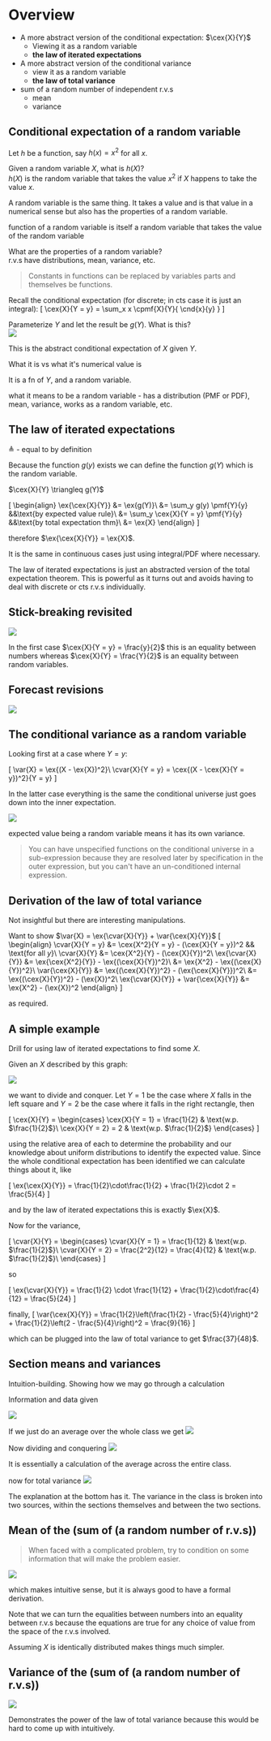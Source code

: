 $\newcommand{\cnd}[2]{\left.#1\,\middle|\,#2\right.}$
$\newcommand{\pr}[1]{\mathbf{P}\!\left(#1\right)}$
$\newcommand{\cpr}[2]{\pr{ \cnd{#1}{#2} } }$
$\newcommand{\setst}[2]{\left\{#1\,\middle|\,#2\right\}}$
$\newcommand{\ex}[1]{\mathbf{E}\left[#1\right]}$
$\newcommand{\cex}[2]{ \ex{ \cnd{#1}{#2} } }$
$\newcommand{\var}[1]{\text{var}\left(#1\right)}$
$\newcommand{\cvar}[2]{ \var{\cnd{#1}{#2}} }$
$\newcommand{\d}{ \text{d} }$
$\newcommand{\iint}[2]{ \! #1 \,\d #2 }$
$\newcommand{\pmf}[2]{ p_{ #1 }\left( #2 \right) }$
$\newcommand{\cpmf}[3]{ \pmf{ \cnd{#1}{#2} }{#3} }$
$\newcommand{\pdf}[2]{ f_{ #1 }\left( #2 \right)}$
$\newcommand{\cpdf}[3]{ \pdf{ \cnd{ #1 }{ #2 } }{ #3 } }$
$\newcommand{\cdf}[2]{ F_{ #1 }\left( #2 \right)}$
$\newcommand{\if}{\text{if }}$
$\newcommand{\exp}{\text{exp}}$
$\newcommand{\norm}{\mathcal{N}}$
$\DeclareMathOperator{\exp}{exp}$
$\DeclareMathOperator{\cov}{cov}$
$\newcommand{\ninfty}{{-\infty}}$
$\newcommand{\abs}[1]{ \left|#1\right| }$

# Overview

* A more abstract version of the conditional expectation: $\cex{X}{Y}$
  * Viewing it as a random variable
  * **the law of iterated expectations**
* A more abstract version of the conditional variance
  * view it as a random variable
  * **the law of total variance**
* sum of a random number of independent r.v.s
  * mean
  * variance

## Conditional expectation of a random variable

Let $h$ be a function, say $h(x) = x^2$ for all $x$.

Given a random variable $X$, what is $h(X)$?  
$h(X)$ is the random variable that takes the value $x^2$ if $X$ happens to take the value $x$.

A random variable is the same thing. It takes a value and is that value in a numerical sense but also has the properties of a random variable.

function of a random variable is itself a random variable that takes the value of the random variable

What are the properties of a random variable?  
r.v.s have distributions, mean, variance, etc.

> Constants in functions can be replaced by variables parts and themselves be functions.

Recall the conditional expectation (for discrete; in cts case it is just an integral):
\[
\cex{X}{Y = y} = \sum_x x \cpmf{X}{Y}{ \cnd{x}{y} }
\]

Parameterize $Y$ and let the result be $g(Y)$. What is this?  
![](unit6lec13-cond-expectation-sum-of-random-num-of-i-r-vs\f89d934d5c2436729276b84d4221a57e.png)

This is the abstract conditional expectation of $X$ given $Y$.

What it is vs what it's numerical value is

It is a fn of $Y$, and a random variable.

what it means to be a random variable - has a distribution (PMF or PDF), mean, variance, works as a random variable, etc.

## The law of iterated expectations

$\triangleq$ - equal to by definition

Because the function $g(y)$ exists we can define the function $g(Y)$ which is the random variable.

$\cex{X}{Y} \triangleq g(Y)$

\[
\begin{align}
\ex{\cex{X}{Y}} &= \ex{g(Y)}\\
&= \sum_y g(y) \pmf{Y}{y} &&\text{by expected value rule}\\
&= \sum_y \cex{X}{Y = y} \pmf{Y}{y} &&\text{by total expectation thm}\\
&= \ex{X}
\end{align}
\]

therefore $\ex{\cex{X}{Y}} = \ex{X}$.

It is the same in continuous cases just using integral/PDF where necessary.

The law of iterated expectations is just an abstracted version of the total expectation theorem. This is powerful as it turns out and avoids having to deal with discrete or cts r.v.s individually.

## Stick-breaking revisited

![](unit6lec13-cond-expectation-sum-of-random-num-of-i-r-vs\166c671da54f742a7dc0c77bb9222626.png)

In the first case $\cex{X}{Y = y} = \frac{y}{2}$ this is an equality between numbers whereas $\cex{X}{Y} = \frac{Y}{2}$ is an equality between random variables.

## Forecast revisions

![](unit6lec13-cond-expectation-sum-of-random-num-of-i-r-vs\111d091d103d08a110f12417c0caabf2.png)

## The conditional variance as a random variable

Looking first at a case where $Y = y$:

\[
\var{X} = \ex{(X - \ex{X})^2}\\
\cvar{X}{Y = y} = \cex{(X - \cex{X}{Y = y})^2}{Y = y}
\]

In the latter case everything is the same the conditional universe just goes down into the inner expectation.

![](unit6lec13-cond-expectation-sum-of-random-num-of-i-r-vs\e596ab8ed3da6346b68cc864bd3414ad.png)

expected value being a random variable means it has its own variance.

> You can have unspecified functions on the conditional universe in a sub-expression because they are resolved later by specification in the outer expression, but you can't have an un-conditioned internal expression.

## Derivation of the law of total variance

Not insightful but there are interesting manipulations.

Want to show $\var{X} = \ex{\cvar{X}{Y}} + \var{\cex{X}{Y}}$
\[
\begin{align}
\cvar{X}{Y = y} &= \cex{X^2}{Y = y} - (\cex{X}{Y = y})^2 && \text{for all $y$}\\
\cvar{X}{Y} &= \cex{X^2}{Y} - (\cex{X}{Y})^2\\
\ex{\cvar{X}{Y}} &= \ex{\cex{X^2}{Y}} - \ex{(\cex{X}{Y})^2}\\
&= \ex{X^2} - \ex{(\cex{X}{Y})^2}\\
\var{\cex{X}{Y}} &= \ex{(\cex{X}{Y})^2} - (\ex{\cex{X}{Y}})^2\\
&= \ex{(\cex{X}{Y})^2} - (\ex{X})^2\\
\ex{\cvar{X}{Y}} + \var{\cex{X}{Y}} &= \ex{X^2} - (\ex{X})^2
\end{align}
\]

as required.

## A simple example

Drill for using law of iterated expectations to find some $X$.

Given an $X$ described by this graph:

![](unit6lec13-cond-expectation-sum-of-random-num-of-i-r-vs\fd5007462643e0a820a19ed14966c561.png)

we want to divide and conquer. Let $Y = 1$ be the case where $X$ falls in the left square and $Y = 2$ be the case where it falls in the right rectangle, then

\[
\cex{X}{Y} = \begin{cases}
\cex{X}{Y = 1} = \frac{1}{2} & \text{w.p. $\frac{1}{2}$}\\
\cex{X}{Y = 2} = 2 & \text{w.p. $\frac{1}{2}$}
\end{cases}
\]

using the relative area of each to determine the probability and our knowledge about uniform distributions to identify the expected value. Since the whole conditional expectation has been identified we can calculate things about it, like

\[
\ex{\cex{X}{Y}} = \frac{1}{2}\cdot\frac{1}{2} + \frac{1}{2}\cdot 2 = \frac{5}{4}
\]

and by the law of iterated expectations this is exactly $\ex{X}$.

Now for the variance,

\[
\cvar{X}{Y} = \begin{cases}
\cvar{X}{Y = 1} = \frac{1}{12} & \text{w.p. $\frac{1}{2}$}\\
\cvar{X}{Y = 2} = \frac{2^2}{12} = \frac{4}{12} & \text{w.p. $\frac{1}{2}$}\\
\end{cases}
\]

so

\[
\ex{\cvar{X}{Y}} = \frac{1}{2} \cdot \frac{1}{12} + \frac{1}{2}\cdot\frac{4}{12} = \frac{5}{24}
\]

finally,
\[
\var{\cex{X}{Y}} = \frac{1}{2}\left(\frac{1}{2} - \frac{5}{4}\right)^2 + \frac{1}{2}\left(2 - \frac{5}{4}\right)^2 = \frac{9}{16}
\]

which can be plugged into the law of total variance to get $\frac{37}{48}$.

## Section means and variances

Intuition-building. Showing how we may go through a calculation

Information and data given

![](unit6lec13-cond-expectation-sum-of-random-num-of-i-r-vs\7a4d6efd0a2354ae1389775f46c583af.png)

If we just do an average over the whole class we get
![](unit6lec13-cond-expectation-sum-of-random-num-of-i-r-vs\a984fc3003207555314076311e03b252.png)

Now dividing and conquering
![](unit6lec13-cond-expectation-sum-of-random-num-of-i-r-vs\6fb0eafd62db7ac2df584e2690bbefd7.png)

It is essentially a calculation of the average across the entire class.

now for total variance
![](unit6lec13-cond-expectation-sum-of-random-num-of-i-r-vs\32154c83b34bbec6e0c595b53eb5e8f0.png)

The explanation at the bottom has it. The variance in the class is broken into two sources, within the sections themselves and between the two sections.

## Mean of the (sum of (a random number of r.v.s))

> When faced with a complicated problem, try to condition on some information that will make the problem easier.

![](unit6lec13-cond-expectation-sum-of-random-num-of-i-r-vs\2b6212964903f565c536ac38ce01c96c.png)

which makes intuitive sense, but it is always good to have a formal derivation.

Note that we can turn the equalities between numbers into an equality between r.v.s because the equations are true for any choice of value from the space of the r.v.s involved.

Assuming $X$ is identically distributed makes things much simpler.

## Variance of the (sum of (a random number of r.v.s))

![](unit6lec13-cond-expectation-sum-of-random-num-of-i-r-vs\ca45bef07209c2a24077aeae1c3c52a5.png)

Demonstrates the power of the law of total variance because this would be hard to come up with intuitively.
